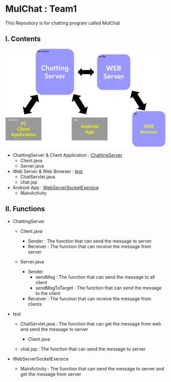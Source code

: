 # MulChat : Team1

This Repository is for chatting program called MulChat



## I. Contents

![System_Architecture](img\System_Architecture.png)

- ChattingServer & Client Application : [ChattingServer](/chattingserver)
  - Client.java
  - Server.java
- Web Server & Web Browser : [test](/test)
  - ChatServlet.java
  - chat.jsp
- Android App : [WebServerSocketExersice](/webserversocketexersice)
  - MainActivity



## II. Functions

- ChattingServer
  - Client.java
    - Sender : The function that can send the message to server
    - Receiver : The function that can receive the message from server

  

  - Server.java
    - Sender
      - sendMsg : The function that can send the message to all client
      - sendMsgToTarget : The function that can send the message to the client
    - Receiver : The function that can receive the message from clients



- test

  - ChatServlet.java : The function that can get the message from web and send the message to server
    - Client.java

  

  - chat.jsp : The function that can send the message to server



- WebServerSocketExersice
  - MainActivity : The function that can send the message to server and get the message from server